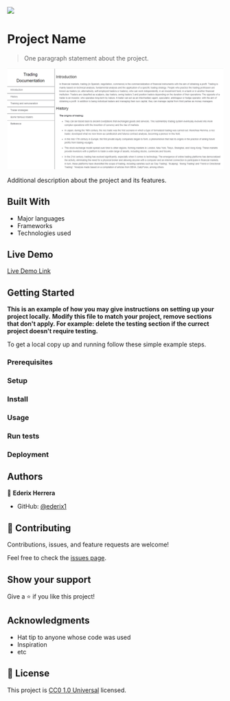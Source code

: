 ![](https://img.shields.io/badge/Uneweb-blue)

# Project Name

> One paragraph statement about the project.

![screenshot](ederix.png)

Additional description about the project and its features.

## Built With

- Major languages
- Frameworks
- Technologies used

## Live Demo

[Live Demo Link](https://ederix1.github.io/Technical-Documentation/)


## Getting Started

**This is an example of how you may give instructions on setting up your project locally.**
**Modify this file to match your project, remove sections that don't apply. For example: delete the testing section if the currect project doesn't require testing.**


To get a local copy up and running follow these simple example steps.

### Prerequisites

### Setup

### Install

### Usage

### Run tests

### Deployment



## Authors

👤 **Ederix Herrera**

- GitHub: [@ederix1](https://github.com/ederix1)


## 🤝 Contributing

Contributions, issues, and feature requests are welcome!

Feel free to check the [issues page](issues/).

## Show your support

Give a ⭐️ if you like this project!

## Acknowledgments

- Hat tip to anyone whose code was used
- Inspiration
- etc

## 📝 License

This project is [CC0 1.0 Universal](LICENSE) licensed.
